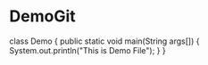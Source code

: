 # DemoGit
class Demo
{
public static void main(String args[])
{
System.out.println("This is Demo File");
}
}
